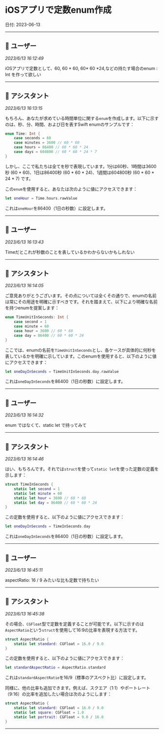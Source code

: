 # iOSアプリで定数enum作成

日付: 2023-06-13

---

## 👤 ユーザー
*2023/6/13 16:12:49*

iOSアプリで定数として、60, 60 * 60, 60* 60 *24,などの持たす場合のenum : Int を作って欲しい

---

## 🤖 アシスタント
*2023/6/13 16:13:15*

もちろん、あなたが求めている時間単位に関する`enum`を作成します。以下に示すのは、秒、分、時間、および日を表すSwift enumのサンプルです：

```swift
enum Time: Int {
    case seconds = 60
    case minutes = 3600 // 60 * 60
    case hours = 86400 // 60 * 60 * 24
    case days = 604800 // 60 * 60 * 24 * 7
}
```

しかし、ここで私たちは全てを秒で表現しています。1分は60秒、1時間は3600秒 (60 * 60)、1日は86400秒 (60 * 60 * 24)、1週間は604800秒 (60 * 60 * 24 * 7) です。

この`enum`を使用すると、あなたは次のように値にアクセスできます：

```swift
let oneHour = Time.hours.rawValue
```

これは`oneHour`を86400（1日の秒数）に設定します。

---

## 👤 ユーザー
*2023/6/13 16:13:43*

Timeだとこれが秒数のことを表しているかわからないかもしれない

---

## 🤖 アシスタント
*2023/6/13 16:14:05*

ご意見ありがとうございます。その点については全くその通りで、enumの名前は常にその用途を明確に示すべきです。それを踏まえて、以下により明確な名前を持つenumを提案します：

```swift
enum TimeUnitInSeconds: Int {
    case second = 1
    case minute = 60
    case hour = 3600 // 60 * 60
    case day = 86400 // 60 * 60 * 24
}
```

ここでは、enumの名前を`TimeUnitInSeconds`とし、各ケースが具体的に何秒を表しているかを明確に示しています。このenumを使用すると、以下のように値にアクセスできます：

```swift
let oneDayInSeconds = TimeUnitInSeconds.day.rawValue
```

これは`oneDayInSeconds`を86400（1日の秒数）に設定します。

---

## 👤 ユーザー
*2023/6/13 16:14:32*

enum ではなくて、static let で持ってみて

---

## 🤖 アシスタント
*2023/6/13 16:14:46*

はい、もちろんです。それでは`struct`を使って`static let`を使った定数の定義を示します：

```swift
struct TimeInSeconds {
    static let second = 1
    static let minute = 60
    static let hour = 3600 // 60 * 60
    static let day = 86400 // 60 * 60 * 24
}
```

この定数を使用すると、以下のように値にアクセスできます：

```swift
let oneDayInSeconds = TimeInSeconds.day
```

これは`oneDayInSeconds`を86400（1日の秒数）に設定します。

---

## 👤 ユーザー
*2023/6/13 16:45:11*

aspectRatio: 16 / 9 みたいな比も定数で持ちたい

---

## 🤖 アシスタント
*2023/6/13 16:45:38*

その場合、`CGFloat`型で定数を定義することが可能です。以下に示すのは`AspectRatio`という`struct`を使用して16:9の比率を表現する方法です。

```swift
struct AspectRatio {
    static let standard: CGFloat = 16.0 / 9.0
}
```

この定数を使用すると、以下のように値にアクセスできます：

```swift
let standardAspectRatio = AspectRatio.standard
```

これは`standardAspectRatio`を16/9（標準のアスペクト比）に設定します。

同様に、他の比率も追加できます。例えば、スクエア（1:1）やポートレート（9:16）の比率を追加したい場合は次のようにします：

```swift
struct AspectRatio {
    static let standard: CGFloat = 16.0 / 9.0
    static let square: CGFloat = 1.0
    static let portrait: CGFloat = 9.0 / 16.0
}
```

---
